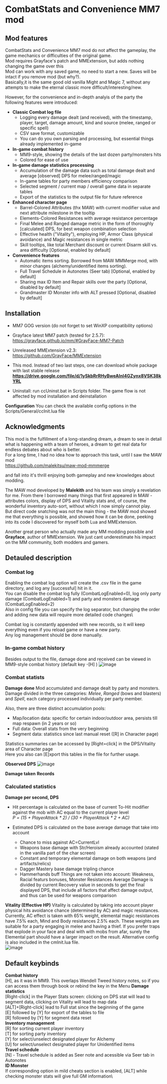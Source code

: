 # CombatStats and Convenience MM7 mod

## Mod features
CombatStats and Convenience MM7 mod do not affect the gameplay, the game mechanics or difficulties of the original game. \
Mod requires Grayface's patch and MMExtension, but adds nothing changing the game over this  
Mod can work with any saved game, no need to start a new. Saves will be intact if you remove mod (but why?).\
Basically,it is the same good old vanilla Might and Magic 7, without any attempts to make the eternal classic more difficult/interesting/new.

However, for the convenience and in-depth analyis of the party the following features were introduced:

- **Classic Combat log file**
    - Logging every damage dealt (and received), with the timestamp, player, target, damage amount, kind and source (melee, ranged or specific spell)
    - CSV save format, customizable
    - You can do you own parsing and processing, but essential things already implemented in-game
- **In-game combat history**
    -  MM9-style, showing the details of the last dozen party/monsters hits
    -  Colored for ease of use
- **In-game damage statistics processing**
    - Accumulation of the damage data such as total damage dealt and average [observed] DPS for melee/ranged/magic
    - In-game tables for party members efficiency comparison
    - Selected segment / current map / overall game data in separate tables
    - Export of the statistics to the output file for future reference
- **Enhanced character page**
    - Barrel-Colored Attributes (thx MAW) with current modifier value and next attribute milestone in the tooltip
    - Elements-Colored Resistances with average resistance percentage
    - Final Melee and Ranged damage metric in the form of thoroughly [calculated] DPS, for best weapon combination selection
    - Effective health ("Vitality"), employing HP, Armor Class (physical avoidance) and Magic resistances in single metric
    - Skill tooltips, like total Merchant discount or current Disarm skill vs. area difficulty [Optional, enabled by default]   
- **Convenience features**	
    - Automatic items sorting. Borrowed from MAW MMMerge mod, with minor changes (alchemy/unidentified items sorting). 
    - Full Travel Schedule in Autonotes (Seer tab) [Optional, enabled by default]	
    - Sharing max ID Item and Repair skills over the party [Optional, disabled by default]
    - Grandmaster ID Monster info with ALT pressed [Optional, disabled by default]

## Installation
 - MM7 GOG version (do not forget to set WinXP compatibility options)
 - Grayface latest MM7 patch (tested for 2.5.7): https://grayface.github.io/mm/#GrayFace-MM7-Patch
 - Unreleased MMExtension v2.3: https://github.com/GrayFace/MMExtension 
 - This mod. 
Instead of two last steps, one can download whole package with last stable release\
**https://drive.google.com/file/d/1ySkbRrRHyBweAInl4GZynx8VSK38kYRL**

- Uninstall: run ccUninst.bat in Scripts folder. The game flow is not affected by mod installation and deinstallation

**Configuration**
You can check the available config options in the Scripts/General/ccInit.lua file

## Acknowledgments
This mod is the fulfillment of a long-standing dream, a dream to see in detail what is happening with a team of heroes, a dream to get real data for endless debates about who is better.\
For a long time, I had no idea how to approach this task, until I saw the MAW mod\
https://github.com/malekitsu/maw-mod-mmmerge

and fall into it's thrill enjoying both gameplay and new knowledges about modding.

The MAW mod developed by **Malekith** and his team was simply a revelation for me.
From there I borrowed many things that first appeared in MAW - attributes colors, display of DPS and Vitality stats and, of course, the wonderful inventory auto-sort, without which I now simply cannot play.\
But direct code snatching was not the main thing - the MAW mod showed me that everything is possible, and showed how it can be done, peeking into its code I discovered for myself both Lua and MMExtension.

Another great person who actually made any MM modding possible and **Grayface**, author of MMExtension. We just cant underestimate his impact on the MM community, both modders and gamers.



## Detauled description

### Combat log
Enabling the combat log option will create the .csv file in the game directory, and log any [successful] hit in it.\
You can disable the combat log fully (CombatLogEnabled=0), log only party damage (CombatLogEnabled=1) and party and monsters damage (CombatLogEnabled=2)\
Also in config file you can specify the log separator, but changing the order and adding new data will require more detailed code changes\

Combat log is constantly appended with new records, so it will keep everything even if you reload game or have a new party.\
Any log management should be done manually.

### In-game combat history
Besides output to the file, damage done and received can be viewed in MM9-style combat history (default key -[H] )
![image](https://github.com/user-attachments/assets/9d772466-850e-4028-a236-58e3fd3a6d5c)

### Combat statists
**Damage done**
Mod accumulated and damage dealt by party and monsters.\
Damage divided in the three categories: *Melee*, *Ranged* (bows and blasters) and *Spell*, each category processed individually per party member.

Also, there are three distinct accumulation pools: 
- Map/location data: specific for certain indoor/outdoor area, persists till map respawn (in 2 years or so)
- Full data: Overall stats from the very beginning
- Segment data: statistics since last manual reset ([R] in Character page)

Statistics summaries can be accessed by [Right=click] in the DPS/Vitality area of Character page\
Here you also can [E]xport this tables in the file for further usage.


**Observed DPS**
![image](https://github.com/user-attachments/assets/fc77963c-196b-4448-b2b7-a148eb8a0734)

**Damage taken**
**Records**

### Calculated statistics
**Damage per second, DPS**
- Hit percentage is calculated on the base of current To-Hit modifier against the mob with AC equal to the current player level\
 *P = (15 + PlayerAttack * 2) / (30 + PlayerAttack * 2 + AC)*

- Estimated DPS is calculated on the base average damage that take into account
    - Chance to miss against AC=CurrentLvl
    - Weapons base damage with Str/Heroism already accounted (stated in the vanilla part of the char screen)
    - Constant and temporary elemental damage on both weapons (and artifacts/relics)
    - Dagger Mastery base damage tripling chance
    - Hammerhands buff
    Things are not taken into account: Weakness, Racial featurs bonuses, Monster Resistances
    Average Damage is divided by current Recovery value in seconds to get the final displayed DPS, that include all factors that affect damage output, and thus can be used for weapons comparison

**Vitality (Effective HP)**
Vitality is calculated by taking into account player physical hits avoidance chance (determined by AC) and magic resistances. 
Currently, AC effect is taken with 65% weight, elemental magic resistances have 7.5% each, Mind and Body resistances 2.5% each. These weights are suitable for a party engaging in melee and having a thief.
If you prefer traps that explode in your face and deal with with mobs from afar, surely the Elemental part should have a larger impact on the result. Alternative config is also included in the cmInit.lua file.  
![image](https://github.com/user-attachments/assets/af850de2-4130-4086-9869-45d0ba30b621)


## Default keybinds

**Combat history**\
[H], as it was in MM9. This overlaps Wendell Tweed history notes, so if you can access them through book or rebind the key in the Menu
**Damage statistics**\
[Right-click] in the Player Stats screen: clicking on DPS stat will lead to segment data, clicking on Vitality will lead to map data\
[ALT]+[Right-click] lead to Full stat since the beginning of the game\
[E] followed by [Y] for export of the tables to file\
[R] followed by [Y] for segment data reset\
**Inventory management**\
[R] for sorting current player inventory\
[T] for sorting party inventory\
[Y] for select/unselect designated player for Alchemy\
[U] for select/unselect designated player for Unidentified items\
**Travel schedule**\
[N] - Travel schedule is added as Seer note and acessible via Seer tab in Autonotes   
**ID Monster**\
If corresponding option in mild cheats section is enabled, [ALT] while checking monster stats will give full GM information\
